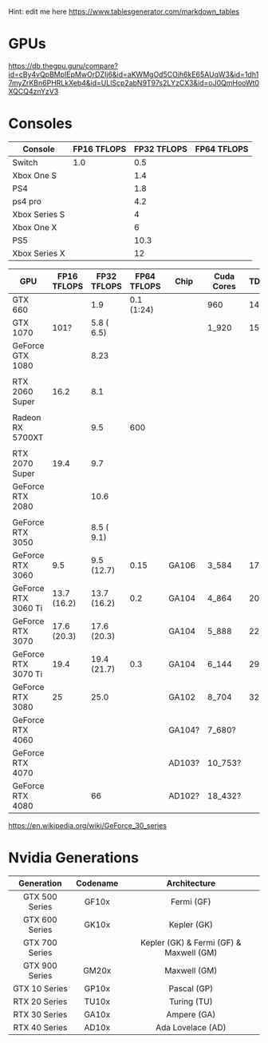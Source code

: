 Hint: edit me here https://www.tablesgenerator.com/markdown_tables

# GPUs

https://db.thegpu.guru/compare?id=cBy4vQpBMpIEpMwOrDZIj6&id=aKWMgOd5COih6kE65AUqW3&id=1dh17myZrKBn6PHRLkXeb4&id=ULlScp2abN9T97s2LYzCX3&id=oJ0QmHooWt0XQCQ4znYzV3

# Consoles 

| Console       | FP16 TFLOPS | FP32 TFLOPS | FP64 TFLOPS |
|---------------|-------------|-------------|-------------|
| Switch        | 1.0         | 0.5         |             |
| Xbox One S    |             | 1.4         |             |
| PS4           |             | 1.8         |             |
| ps4 pro       |             | 4.2         |             |
| Xbox Series S |             | 4           |             |
| Xbox One X    |             | 6           |             |
| PS5           |             | 10.3        |             |
| Xbox Series X |             | 12          |             |
 
| GPU                  | FP16 TFLOPS | FP32 TFLOPS | FP64 TFLOPS | Chip   | Cuda Cores | TDP[W] | Power target | UVP[€] |
|----------------------|-------------|-------------|-------------|--------|------------|--------|--------------|--------|
| GTX 660              |             |  1.9        | 0.1 (1:24)  |        |    960     | 140    | 115          |        |
| GTX 1070             | 101?        |  5.8 ( 6.5) |             |        |  1_920     | 150    |              | 499    |
| GeForce GTX 1080     |             |  8.23       |             |        |            |        |              |        |
|                      |             |             |             |        |            |        |              |        |
| RTX 2060 Super       | 16.2        |  8.1        |             |        |            |        |              |        |
|                      |             |             |             |        |            |        |              |        |
| Radeon RX 5700XT     |             |  9.5        | 600         |        |            |        |              |        |
|                      |             |             |             |        |            |        |              |        |
| RTX 2070 Super       | 19.4        |  9.7        |             |        |            |        |              |        |
| GeForce RTX 2080     |             | 10.6        |             |        |            |        |              |        |
|                      |             |             |             |        |            |        |              |        |
| GeForce RTX 3050     |             |  8.5 ( 9.1) |             |        |            |        |              | 279    |
| GeForce RTX 3060     |  9.5        |  9.5 (12.7) | 0.15        | GA106  |  3_584     | 170    |              |        |
| GeForce RTX 3060 Ti  | 13.7 (16.2) | 13.7 (16.2) | 0.2         | GA104  |  4_864     | 200    |              |        |
| GeForce RTX 3070     | 17.6 (20.3) | 17.6 (20.3) |             | GA104  |  5_888     | 220    |              |        |
| GeForce RTX 3070 Ti  | 19.4        | 19.4 (21.7) | 0.3         | GA104  |  6_144     | 290    |              |        |
| GeForce RTX 3080     | 25          | 25.0        |             | GA102  |  8_704     | 320    |              |        |
| GeForce RTX 4060     |             |             |             | GA104? |  7_680?    |        |              |        |
| GeForce RTX 4070     |             |             |             | AD103? | 10_753?    |        |              |        |
| GeForce RTX 4080     |             | 66          |             | AD102? | 18_432?    |        |              |        |

https://en.wikipedia.org/wiki/GeForce_30_series

# Nvidia Generations

|    Generation   | Codename |               Architecture               |
|:---------------:|:--------:|:----------------------------------------:|
| GTX  500 Series |   GF10x  |                Fermi (GF)                |
| GTX  600 Series |   GK10x  |                Kepler (GK)               |
| GTX  700 Series |          | Kepler (GK) & Fermi (GF) & Maxwell (GM)  |
| GTX  900 Series |   GM20x  |               Maxwell (GM)               |
|  GTX 10 Series  |   GP10x  |                Pascal (GP)               |
|  RTX 20 Series  |   TU10x  |                Turing (TU)               |
|  RTX 30 Series  |   GA10x  |                Ampere (GA)               |
|  RTX 40 Series  |   AD10x  |             Ada Lovelace (AD)            |
